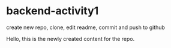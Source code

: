 # backend-activity1
create new repo, clone, edit readme, commit and push to github

Hello, this is the newly created content for the repo.
